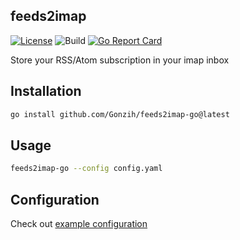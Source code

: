 ## feeds2imap
[![License](http://img.shields.io/:license-mit-blue.svg)](https://github.com/Gonzih/feeds2imap.clj/blob/master/LICENSE.md)
![Build](https://github.com/Gonzih/feeds2imap-go/workflows/CI/badge.svg)
[![Go Report Card](https://goreportcard.com/badge/github.com/Gonzih/feeds2imap-go)](https://goreportcard.com/report/github.com/Gonzih/feeds2imap-go)

Store your RSS/Atom subscription in your imap inbox

## Installation

```bash
go install github.com/Gonzih/feeds2imap-go@latest
```

## Usage

```bash
feeds2imap-go --config config.yaml
```

## Configuration

Check out [example configuration](https://github.com/Gonzih/feeds2imap-go/blob/master/config.example.yaml)
